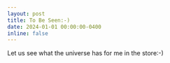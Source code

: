 ```yaml
---
layout: post
title: To Be Seen:-)
date: 2024-01-01 00:00:00-0400
inline: false
---
```


Let us see what the universe has for me in the store:-)
